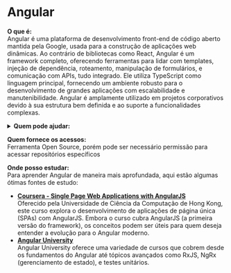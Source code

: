# Angular

**O que é:**\
Angular é uma plataforma de desenvolvimento front-end de código aberto mantida pela Google, usada para a construção de aplicações web dinâmicas. Ao contrário de bibliotecas como React, Angular é um framework completo, oferecendo ferramentas para lidar com templates, injeção de dependência, roteamento, manipulação de formulários, e comunicação com APIs, tudo integrado. Ele utiliza TypeScript como linguagem principal, fornecendo um ambiente robusto para o desenvolvimento de grandes aplicações com escalabilidade e manutenibilidade. Angular é amplamente utilizado em projetos corporativos devido à sua estrutura bem definida e ao suporte a funcionalidades complexas.

<details>

<summary><strong>Quem pode ajudar:</strong></summary>

Luiz Carvalho\
Raimundo Cruz

</details>

**Quem fornece os acessos:**\
Ferramenta Open Source, porém pode ser necessário permissão para acessar repositórios específicos

**Onde posso estudar:**\
Para aprender Angular de maneira mais aprofundada, aqui estão algumas ótimas fontes de estudo:

* [**Coursera - Single Page Web Applications with AngularJS**](https://www.coursera.org/learn/single-page-web-apps-with-angularjs)\
  Oferecido pela Universidade de Ciência da Computação de Hong Kong, este curso explora o desenvolvimento de aplicações de página única (SPAs) com AngularJS. Embora o curso cubra AngularJS (a primeira versão do framework), os conceitos podem ser úteis para quem deseja entender a evolução para o Angular moderno.
* [**Angular University**](https://angular-university.io/)\
  Angular University oferece uma variedade de cursos que cobrem desde os fundamentos do Angular até tópicos avançados como RxJS, NgRx (gerenciamento de estado), e testes unitários.
